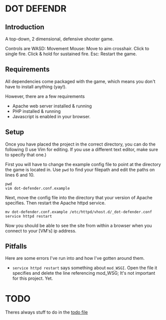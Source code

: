 # DOT DEFENDR

## Introduction

A top-down, 2 dimensional, defensive shooter game.

Controls are
    WASD: Movement
    Mouse:
        Move to aim crosshair.
        Click to single fire.
        Click & hold for sustained fire.
    Esc:
        Restart the game.

## Requirements

All dependencies come packaged with the game,
which means you don't have to install anything (yay!).

However, there are a few requirements

- Apache web server installed & running
- PHP installed & running
- Javascript is enabled in your browser.

## Setup

Once you have placed the project in the correct directory,
you can do the following (I use Vim for editing. If you use
a different text editor, make sure to specify that one.)

First you will have to change the example config file to point
at the directory the game is located in. Use `pwd` to find your
filepath and edit the paths on lines 6 and 10.

    pwd
    vim dot-defender.conf.example

Next, move the config file into the directory that your version
of Apache specifies. Then restart the Apache httpd service.

    mv dot-defender.conf.example /etc/httpd/vhost.d/_dot-defender.conf
    service httpd restart

Now you should be able to see the site from within a browser
when you connect to your [VM's] ip address.

## Pitfalls

Here are some errors I've run into and how I've gotten around them.

- `service httpd restart` says something about `mod_WSGI`.
    Open the file it specifies and delete the line referencing mod_WSG; It's not important for this project. Yet.

# TODO

Theres always stuff to do in the [todo file](TODO.md)
